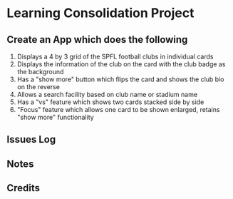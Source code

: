 # Learning Consolidation Project

## Create an App which does the following
  1. Displays a 4 by 3 grid of the SPFL football clubs in individual cards
  2. Displays the information of the club on the card with the club badge as the background
  3. Has a "show more" button which flips the card and shows the club bio on the reverse
  4. Allows a search facility based on club name or stadium name
  5. Has a "vs" feature which shows two cards stacked side by side
  6. "Focus" feature which allows one card to be shown enlarged, retains "show more" functionality

## Issues Log

## Notes

## Credits
